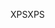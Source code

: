 <span data-ttu-id="75b95-101">XPS</span><span class="sxs-lookup"><span data-stu-id="75b95-101">XPS</span></span>